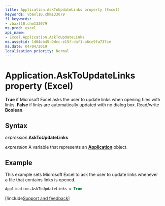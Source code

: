 ```yaml
---
title: Application.AskToUpdateLinks property (Excel)
keywords: vbaxl10.chm133079
f1_keywords:
- vbaxl10.chm133079
ms.prod: excel
api_name:
- Excel.Application.AskToUpdateLinks
ms.assetid: 1d04eb45-9dcc-e15f-daf1-a6ce9fa737ae
ms.date: 04/04/2019
localization_priority: Normal
---
```



# Application.AskToUpdateLinks property (Excel)

**True** if Microsoft Excel asks the user to update links when opening files with links. **False** if links are automatically updated with no dialog box. Read/write **Boolean**.


## Syntax

_expression_.**AskToUpdateLinks**

_expression_ A variable that represents an **[Application](Excel.Application(object).md)** object.


## Example

This example sets Microsoft Excel to ask the user to update links whenever a file that contains links is opened.

```vb
Application.AskToUpdateLinks = True
```




[!include[Support and feedback](~/includes/feedback-boilerplate.md)]